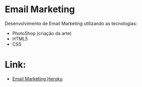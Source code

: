 # Email Marketing

Desenvolvimento de Email Marketing utilizando as tecnologias: 

- PhotoShop (criação da arte)
- HTML5 
- CSS 

# Link:

- <a href="https://emailmarketing-htmlcss.herokuapp.com/" target="_blank">Email Marketing Heroku</a>

